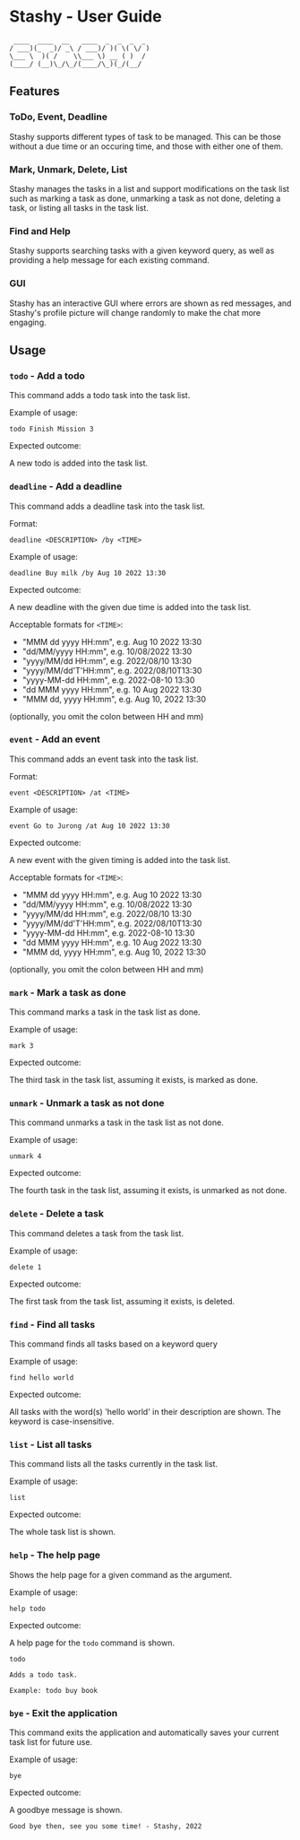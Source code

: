 # Stashy - User Guide

```
 ____  ____  __   ____  _  _  _  _ 
/ ___)(_  _)/ _\ / ___)/ )( \( \/ )
\___ \  )( /    \\___ \) __ ( )  / 
(____/ (__)\_/\_/(____/\_)(_/(__/  
```

## Features 

### ToDo, Event, Deadline

Stashy supports different types of task to be managed. This can be those without a due time
or an occuring time, and those with either one of them.

### Mark, Unmark, Delete, List

Stashy manages the tasks in a list and support modifications on the task list such as
marking a task as done, unmarking a task as not done, deleting a task, or listing all tasks
in the task list.

### Find and Help

Stashy supports searching tasks with a given keyword query, as well as providing a help message
for each existing command.

### GUI

Stashy has an interactive GUI where errors are shown as red messages, and Stashy's profile picture
will change randomly to make the chat more engaging.

## Usage

### `todo` - Add a todo

This command adds a todo task into the task list.

Example of usage: 

`todo Finish Mission 3`

Expected outcome:

A new todo is added into the task list.


### `deadline` - Add a deadline

This command adds a deadline task into the task list.

Format:

`deadline <DESCRIPTION> /by <TIME>`

Example of usage: 

`deadline Buy milk /by Aug 10 2022 13:30`

Expected outcome:

A new deadline with the given due time is added into the task list.

Acceptable formats for `<TIME>`:
- "MMM dd yyyy HH:mm", e.g. Aug 10 2022 13:30
- "dd/MM/yyyy HH:mm", e.g. 10/08/2022 13:30
- "yyyy/MM/dd HH:mm", e.g. 2022/08/10 13:30
- "yyyy/MM/dd'T'HH:mm", e.g. 2022/08/10T13:30
- "yyyy-MM-dd HH:mm", e.g. 2022-08-10 13:30
- "dd MMM yyyy HH:mm", e.g. 10 Aug 2022 13:30
- "MMM dd, yyyy HH:mm", e.g. Aug 10, 2022 13:30

(optionally, you omit the colon between HH and mm)


### `event` - Add an event

This command adds an event task into the task list.

Format:

`event <DESCRIPTION> /at <TIME>`

Example of usage: 

`event Go to Jurong /at Aug 10 2022 13:30`

Expected outcome:

A new event with the given timing is added into the task list.

Acceptable formats for `<TIME>`:
- "MMM dd yyyy HH:mm", e.g. Aug 10 2022 13:30
- "dd/MM/yyyy HH:mm", e.g. 10/08/2022 13:30
- "yyyy/MM/dd HH:mm", e.g. 2022/08/10 13:30
- "yyyy/MM/dd'T'HH:mm", e.g. 2022/08/10T13:30
- "yyyy-MM-dd HH:mm", e.g. 2022-08-10 13:30
- "dd MMM yyyy HH:mm", e.g. 10 Aug 2022 13:30
- "MMM dd, yyyy HH:mm", e.g. Aug 10, 2022 13:30

(optionally, you omit the colon between HH and mm)

### `mark` - Mark a task as done

This command marks a task in the task list as done.

Example of usage: 

`mark 3`

Expected outcome:

The third task in the task list, assuming it exists, is marked as done.

### `unmark` - Unmark a task as not done

This command unmarks a task in the task list as not done.

Example of usage: 

`unmark 4`

Expected outcome:

The fourth task in the task list, assuming it exists, is unmarked as not done.

### `delete` - Delete a task

This command deletes a task from the task list.

Example of usage: 

`delete 1`

Expected outcome:

The first task from the task list, assuming it exists, is deleted.

### `find` - Find all tasks

This command finds all tasks based on a keyword query

Example of usage: 

`find hello world`

Expected outcome:

All tasks with the word(s) 'hello world' in their description are shown. The keyword
is case-insensitive.

### `list` - List all tasks

This command lists all the tasks currently in the task list.

Example of usage: 

`list`

Expected outcome:

The whole task list is shown.

### `help` - The help page

Shows the help page for a given command as the argument.

Example of usage: 

`help todo`

Expected outcome:

A help page for the `todo` command is shown.

```
todo

Adds a todo task.

Example: todo buy book
```

### `bye` - Exit the application

This command exits the application and automatically saves your current
task list for future use.

Example of usage: 

`bye`

Expected outcome:

A goodbye message is shown.

```
Good bye then, see you some time! - Stashy, 2022
```